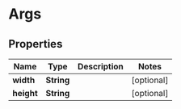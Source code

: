 

# Args


## Properties

Name | Type | Description | Notes
------------ | ------------- | ------------- | -------------
**width** | **String** |  |  [optional]
**height** | **String** |  |  [optional]



